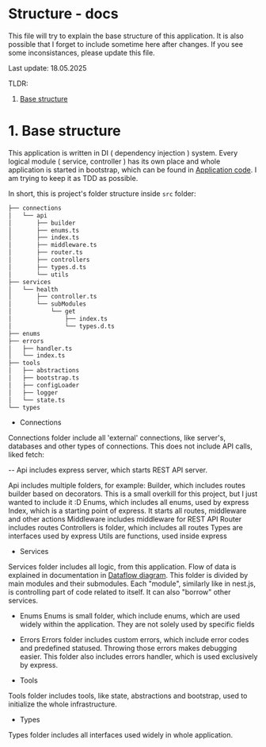 # Structure - docs

This file will try to explain the base structure of this application. It is also possible that I forget to include sometime here after changes. If you see some
inconsistances, please update this file.

Last update: 18.05.2025

TLDR:
1. [Base structure](#1-base-structure)

# 1. Base structure

This application is written in DI ( dependency injection ) system. Every logical module ( service, controller ) has its own place and whole application is started in bootstrap, which can be found in [Application code](../src/tools/bootstrap.ts). I am trying to keep it as TDD as possible.

In short, this is project's folder structure inside `src` folder:
```txt
├── connections
│   └── api
│       ├── builder
│       ├── enums.ts
│       ├── index.ts
│       ├── middleware.ts
│       ├── router.ts
│       ├── controllers
│       ├── types.d.ts
│       └── utils
├── services
│   └── health
│       ├── controller.ts
│       └── subModules
│           └── get
│               ├── index.ts
│               └── types.d.ts
├── enums
├── errors
│   ├── handler.ts
│   └── index.ts
├── tools
│   ├── abstractions
│   ├── bootstrap.ts
│   ├── configLoader
│   ├── logger
│   └── state.ts
└── types
```

- Connections 

Connections folder include all 'external' connections, like server's, databases and other types of connections. This does not include API calls, liked fetch:

-- Api includes express server, which starts REST API server.

Api includes multiple folders, for example:
Builder, which includes routes builder based on decorators. This is a small overkill for this project, but I just wanted to include it :D
Enums, which includes all enums, used by express
Index, which is a starting point of express. It starts all routes, middleware and other actions
Middleware includes middleware for REST API
Router includes routes
Controllers is folder, which includes all routes
Types are interfaces used by express
Utils are functions, used inside express

- Services

Services folder includes all logic, from this application. Flow of data is explained in documentation in [Dataflow diagram](./diagrams/Dataflow.md). This folder is divided by main modules and their submodules. Each "module", similarly like in nest.js, is controlling part of code related to itself. It can also "borrow" other services.

- Enums
Enums is small folder, which include enums, which are used widely within the application. They are not solely used by specific fields

- Errors
Errors folder includes custom errors, which include error codes and predefined statused. Throwing those errors makes debugging easier. 
This folder also includes errors handler, which is used exclusively by express.

- Tools

Tools folder includes tools, like state, abstractions and bootstrap, used to initialize the whole infrastructure.

- Types

Types folder includes all interfaces used widely in whole application.

